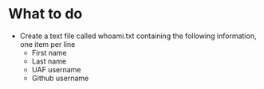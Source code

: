 # What to do

* Create a text file called whoami.txt containing the following information, one item per line
  - First name
  - Last name
  - UAF username
  - Github username
